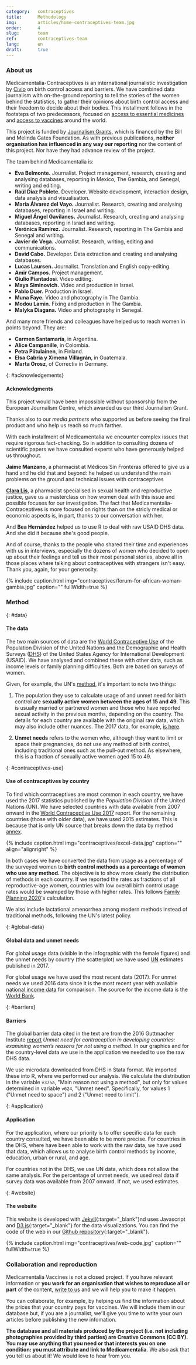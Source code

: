 ```yaml
---
category:   contraceptives
title:      Methodology
img:        articles/home-contraceptives-team.jpg
order:      4
slug:       team
ref:        contraceptives-team
lang:       en
draft:      true
---
```


<div class="container page-content" markdown="1">
<div class="page-content-container" markdown="1">

### About us

Medicamentalia-Contraceptives is an international journalistic investigation by [Civio](www.civio.es) on birth control access and barriers. We have combined data journalism with on-the-ground reporting to tell the stories of the women behind the statistics, to gather their opinions about birth control access and their freedom to decide about their bodies. This installment follows in the footsteps of two predecessors, focused on [access to essential medicines](https://medicamentalia.org/access/) and [access to vaccines](https://medicamentalia.org/vaccines/) around the world.

This project is funded by [Journalism Grants](https://journalismgrants.org/), which is financed by the Bill and Melinda Gates Foundation. As with previous publications, **neither organisation has influenced in any way our reporting** nor the content of this project. Nor have they had advance review of the project. 

The team behind Medicamentalia is:

+ **Eva Belmonte.** Journalist. Project management, research, creating and analysing databases, reporting in Mexico, The Gambia, and Senegal, writing and editing.
+ **Raúl Díaz Poblete.** Developer. Website development, interaction design, data analysis and visualisation.
+ **María Álvarez del Vayo.** Journalist. Research, creating and analysing databases, reporting in Israel and writing.
+ **Miguel Ángel Gavilanes.** Journalist. Research, creating and analysing databases, reporting in Israel and writing.
+ **Verónica Ramírez.** Journalist. Research, reporting in The Gambia and Senegal and writing.
+ **Javier de Vega.** Journalist. Research, writing, editing and communications.
+ **David Cabo.** Developer. Data extraction and creating and analysing databases.
+ **Lucas Laursen.** Journalist. Translation and English copy-editing.
+ **Amir Campos.** Project management.
+ **Giulio Piantadosi**. Video editing.
+ **Maya Siminovich.** Video and production in Israel.
+ **Pablo Duer.** Production in Israel.
+ **Muna Faye.** Video and photography in The Gambia. 
+ **Modou Lamin.** Fixing and production in The Gambia.
+ **Malyka Diagana.** Video and photography in Senegal.


And many more friends and colleagues have helped us to reach women in points beyond. They are:

+ **Carmen Santamaría**, in Argentina.
+ **Alice Campanille**, in Colombia.
+ **Petra Piitulainen**, in Finland.
+ **Elsa Cabria y Ximena Villagrán**, in Guatemala.
+ **Marta Orosz**, of Correctiv in Germany.


{: #acknowledgements}
#### Acknowledgments

This project would have been impossible without sponsorship from the European Journalism Centre, which awarded us our third Journalism Grant.

Thanks also to our *media partners* who supported us before seeing the final product and who help us reach so much farther.

With each installment of Medicamentalia we encounter complex issues that require rigorous fact-checking. So in addition to consulting dozens of scientific papers we have consulted experts who have generously helped us throughout. 

**Jaime Manzano**, a pharmacist at Médicos Sin Fronteras offered to give us a hand and he did that and beyond: he helped us understand the main problems on the ground and technical issues with contraceptives

**[Clara Lis](https://twitter.com/claratimonel)**, a pharmacist specialised in sexual health and reproductive justice, gave us a masterclass on how women deal with this issue and possible focuses for our investigation. The fact that Medicamentalia-Contraceptives is more focused on rights than on the stricly medical or economic aspects is, in part, thanks to our conversation with her.

And **Bea Hernández** helped us to use R to deal with raw USAID DHS data. And she did it because she's good people.  

And of course, thanks to the people who shared their time and experiences with us in interviews, especially the dozens of women who decided to open up about their feelings and tell us their most personal stories, above all in those places where talking about contraceptives with strangers isn't easy. Thank you, again, for your generosity.


{% include caption.html img="contraceptives/forum-for-african-woman-gambia.jpg" caption="" fullWidth=true %}


### Method

{: #data}
#### The data

The two main sources of data are the [World Contraceptive Use](http://www.un.org/en/development/desa/population/publications/dataset/contraception/wcu2017.shtml) of the Population Division of the United Nations and the Demographic and Health Surveys ([DHS](https://www.statcompiler.com/en/)) of the United States Agency for International Development (USAID). We have analysed and combined these with other data, such as income levels or family planning difficulties. Both are based on surveys of women. 

Given, for example, the UN's [method](http://www.un.org/en/development/desa/population/publications/dataset/contraception/wcu2017/UNPD_WCU2017_Methodology.pdf), it's important to note two things: 

1. The population they use to calculate usage of and unmet need for birth control are **sexually active women between the ages of 15 and 49**. This is usually married or partnered women and those who have reported sexual activity in the previous months, depending on the country. The details for each country are available with the original raw data, which may also include other nuances. The 2017 data, for example, [is here](http://www.un.org/en/development/desa/population/publications/dataset/contraception/wcu2017/UNPD_WCU2017_Country_Data_Survey-Based.xlsx). 

2. **Unmet needs** refers to the women who, although they want to limit or space their pregnancies, do not use any method of birth control, including traditional ones such as the pull-out method. As elsewhere, this is a fraction of sexually active women aged 15 to 49.

{: #contraceptives-use}
#### Use of contraceptives by country

To find which contraceptives are most common in each country, we have used the 2017 statistics published by the *Population Division* of the United Nations (UN). We have selected countries with data available from 2007 onward in the [World Contraceptive Use 2017](http://www.un.org/en/development/desa/population/publications/dataset/contraception/wcu2017.shtml) report. For the remaining countries (those with older data), we have used 2015 estimates. This is because that is only UN source that breaks down the data by method  [annex](http://www.un.org/en/development/desa/population/publications/dataset/contraception/wcu2015/annex-tables.xlsx).

{% include caption.html img="contraceptives/excel-data.jpg" caption="" align="alignright" %}

In both cases we have converted the data from usage as a percentage of the surveyed women to **birth control methods as a percentage of women who use any method.** The objective is to show more clearly the distribution of methods in each country. If we reported the rates as fractions of all reproductive-age women, countries with low overall birth control usage rates would be swamped by those with higher rates. This follows [Family Planning 2020](http://www.familyplanning2020.org/)'s calculation. 

We also include lactational amenorrhea among modern methods instead of traditional methods, following the UN's latest policy.

{: #global-data}
#### Global data and unmet needs

For global usage data (visible in the infographic with the female figures) and the unmet needs by country (the scatterplot) we have used [UN](http://www.un.org/en/development/desa/population/theme/family-planning/cp_model.shtml) estimates published in 2017. 

For global usage we have used the most recent data (2017). For unmet needs we used 2016 data since it is the most recent year with available [national income data](https://blogs.worldbank.org/opendata/new-country-classifications-income-level-2017-2018) for comparison. The source for the income data is the [World Bank](https://datahelpdesk.worldbank.org/knowledgebase/articles/378831-why-use-gni-per-capita-to-classify-economies-into). 

{: #barriers}
#### Barriers

The global barrier data cited in the text are from the 2016 Guttmacher Institute [report](https://www.guttmacher.org/report/unmet-need-for-contraception-in-developing-countries) *Unmet need for contraception in developing countries: examining women’s reasons for not using a method*. In our graphics and for the country-level data we use in the application we needed to use the raw DHS data.

We use microdata downloaded from DHS in Stata format. We imported these into R, where we performed our analysis. We calculate the distribution in the variable `v375a`, "Main reason not using a method", but only for values determined in variable `v624`, "Unmet need". Specifically, for values 1 ("Unmet need to space") and 2 ("Unmet need to limit").

{: #application}
#### Application

For the application, where our priority is to offer specific data for each country consulted, we have been able to be more precise. For countries in the DHS, where have been able to work with the raw data, we have used that data, which allows us to analyse birth control methods by income, education, urban or rural, and age.

For countries not in the DHS, we use UN data, which does not allow the same analysis. For the percentage of unmet needs, we used real data if survey data was available from 2007 onward. If not, we used estimates.

{: #website}
#### The website

This website is developed with [Jekyll](https://jekyllrb.com/){:target="_blank"}nd uses Javascript and [D3.js](https://d3js.org/){:target="_blank"} for the data visualizations. You can find the code of the web in our [Github repository](https://github.com/civio/medicamentalia){:target="_blank"}.


{% include caption.html img="contraceptives/web-code.jpg" caption="" fullWidth=true %}


### Collaboration and reproduction

Medicamentalia Vaccines is not a closed project. If you have relevant information or **you work for an organisation that wishes to reproduce all or part** of the content, [write to us](mailto:contacto@civio.es) and we will help you to make it happen.

You can collaborate, for example, by helping us find the information about the prices that your country pays for vaccines. We will include them in our database but, if you are a journalist, we'll give you time to write your own articles before publishing the new infomation.

**The database and all materials produced by the project (i.e. not including photographies provided by third parties) are Creative Commons (CC BY). You may use anything that you need or that interests you on one condition: you must attribute and link to Medicamentalia**. We also ask that you tell us about it! We would love to hear from you.

</div>
</div>